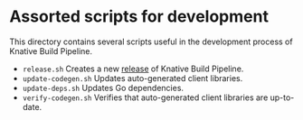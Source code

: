 # Assorted scripts for development

This directory contains several scripts useful in the development process of
Knative Build Pipeline.

- `release.sh` Creates a new [release](release.md) of Knative Build Pipeline.
- `update-codegen.sh` Updates auto-generated client libraries.
- `update-deps.sh` Updates Go dependencies.
- `verify-codegen.sh` Verifies that auto-generated client libraries are
  up-to-date.
